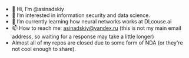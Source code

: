 - 👋 Hi, I’m @asinadskiy
- 👀 I’m interested in information security and data science.
- 🌱 I’m currently learning how neural networks works at DLcouse.ai
- 📫 How to reach me: asinadskiy@yandex.ru (this is not my main email address, so waiting for a response may take a little longer)
- Almost all of my repos are closed due to some form of NDA (or they're not cool enough to share).

<!---
asinadskiy/asinadskiy is a ✨ special ✨ repository because its `README.md` (this file) appears on your GitHub profile.
You can click the Preview link to take a look at your changes.
--->
